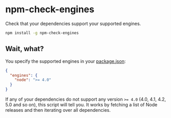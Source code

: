# npm-check-engines

Check that your dependencies support your supported engines.

```bash
npm install -g npm-check-engines
```

## Wait, what?

You specify the supported engines in your
[package.json](https://docs.npmjs.com/cli/v8/configuring-npm/package-json#engines):

```json
{
  "engines": {
    "node": ">= 4.0"
  }
}
```

If any of your dependencies do not support any version `>= 4.0` (4.0, 4.1, 4.2, 5.0 and so on), this script will tell
you. It works by fetching a list of Node releases and then iterating over all dependencies.
